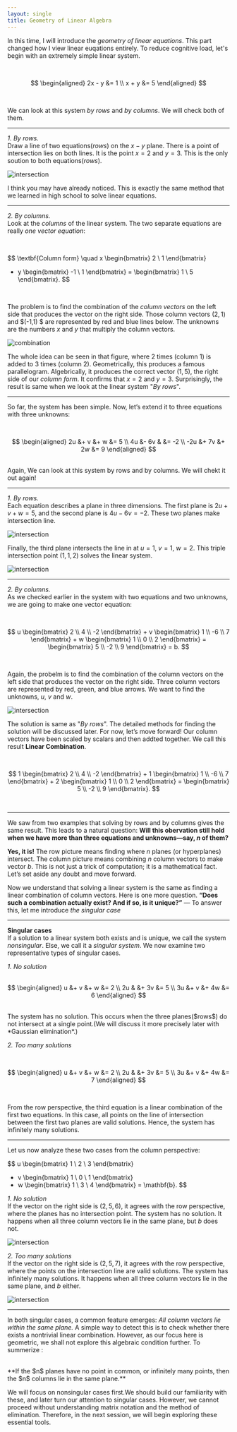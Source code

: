 ```yaml
---
layout: single
title: Geometry of Linear Algebra
---
```


In this time, I will introduce the *geometry of linear equations*. This part changed how I view linear euqations entirely. To reduce cognitive load, let's begin with an extremely simple linear system. 

<br>

$$
\begin{aligned}
2x - y &= 1 \\
x + y &= 5
\end{aligned}
$$

<br>

We can look at this system *by rows* and *by columns*. We will check both of them. 

---


*1. By rows.*  
Draw a line of two equations($rows$) on the $x-y$ plane. There is a point of intersection lies on both lines. It is the point $x=2$ and $y=3$. This is the only soution to both equations($rows$). 

![intersection](/assets/images/Figure_1.png)

I think you may have already noticed. This is exactly the same method that we learned in high school to solve linear equations.


---


*2. By columns.*   
Look at the *columns* of the linear system. The two separate equations are really *one vector equation*:


<br>

$$
\textbf{Column form} \quad
x \begin{bmatrix} 2 \\ 1 \end{bmatrix}
+ y \begin{bmatrix} -1 \\ 1 \end{bmatrix}
= \begin{bmatrix} 1 \\ 5 \end{bmatrix}.
$$

<br>

The problem is to find the combination of the *column vectors* on the left side that produces the vector on the right side. Those column vectors $(2,1)$ and $(-1,1) $ are represented by red and blue lines below. The unknowns are the numbers $x$ and $y$ that multiply the column vectors. 

![combination](/assets/images/Figure_2.png)

The whole idea can be seen in that figure, where $2$ times (column 1) is added to $3$ times (column 2). Geometrically, this produces a famous parallelogram. Algebrically, it produces the correct vector $(1,5)$, the right side of our *column form*. It confirms that $x=2$ and $y=3$. Surprisingly, the result is same when we look at the linear system "*By rows*". 

---
So far, the system has been simple. Now, let’s extend it to three equations with three unknowns: 

<br>

$$
\begin{aligned}
2u &+ v   &+ w   &= 5 \\
4u &- 6v  &     &= -2 \\
-2u &+ 7v &+ 2w &= 9
\end{aligned}
$$

<br>
Again, We can look at this system by rows and by columns. We will chekt it out again! 

---

*1. By rows.*   
Each equation describes a plane in three dimensions. The first plane is $2u+v+w=5$, and the second plane is $4u-6v=-2$. These two planes make intersection line. 

![intersection](/assets/images/Figure_3.png)

Finally, the third plane intersects the line in at $u=1$, $v=1$, $w=2$. This triple intersection point $(1,1,2)$ solves the linear system. 

![intersection](/assets/images/Figure_4.png)

---

*2. By columns.*  
As we checked earlier in the system with two equations and two unknowns, we are going to make one vector equation: 


<br>

$$ u \begin{bmatrix} 2 \\ 4 \\ -2 \end{bmatrix} + v \begin{bmatrix} 1 \\ -6 \\ 7 \end{bmatrix} + w \begin{bmatrix} 1 \\ 0 \\ 2 \end{bmatrix} = \begin{bmatrix} 5 \\ -2 \\ 9 \end{bmatrix} = b. $$ 


<br>

Again, the probelm is to find the combination of the column vectors on the left side that produces the vector on the right side. 
Three column vectors are represented by red, green, and blue arrows. We want to find the unknowns, $u$, $v$ and $w$. 

![intersection](/assets/images/Figure_5.png)

The solution is same as "*By rows*". The detailed methods for finding the solution will be discussed later. For now, let’s move forward! 
Our column vectors have been scaled by scalars and then addted together. We call this result **Linear Combination**. 

<br>

$$ 1 \begin{bmatrix} 2 \\ 4 \\ -2 \end{bmatrix} + 1 \begin{bmatrix} 1 \\ -6 \\ 7 \end{bmatrix} + 2 \begin{bmatrix} 1 \\ 0 \\ 2 \end{bmatrix} = \begin{bmatrix} 5 \\ -2 \\ 9 \end{bmatrix}. $$ 

<br>

---

We saw from two examples that solving by rows and by columns gives the same result. This leads to a natural question: **Will this obervation still hold when we have more than three equations and unknowns—say, $n$ of them?** 


**Yes, it is!** The row picture means finding where $n$ planes (or hyperplanes) intersect. The column picture means combining $n$ column vectors to make vector $b$. This is not just a trick of computation; it is a mathematical fact. Let’s set aside any doubt and move forward. 


Now we understand that solving a linear system is the same as finding a linear combination of column vectors. Here is one more question. **“Does such a combination actually exist? And if so, is it unique?”** — To answer this, let me introduce *the singular case*

---
**Singular cases**   
If a solution to a linear system both exists and is unique, we call the system *nonsingular*. Else, we call it a *singular system*. We now examine two representative types of singular cases.

*1. No solution*   
<br>

$$
\begin{aligned}
u &+ v   &+ w   &= 2 \\
2u  &   &+ 3v  &= 5 \\
3u &+ v &+ 4w &= 6
\end{aligned}
$$


<br>
The system has no solution. This occurs when the three planes($rows$) do not intersect at a single point.(We will discuss it more precisely later with *Gaussian elimination*.)   

*2. Too many solutions* 

<br>

$$
\begin{aligned}
u &+ v   &+ w   &= 2 \\
2u  &   &+ 3v  &= 5 \\
3u &+ v &+ 4w &= 7
\end{aligned}
$$



<br>

From the row perspective, the third equation is a linear combination of the first two equations. In this case, all points on the line of intersection between the first two planes are valid solutions. Hence, the system has infinitely many solutions. 

---

Let us now analyze these two cases from the column perspective: 

$$
u \begin{bmatrix} 1 \\ 2 \\ 3 \end{bmatrix}
+ v \begin{bmatrix} 1 \\ 0 \\ 1 \end{bmatrix}
+ w \begin{bmatrix} 1 \\ 3 \\ 4 \end{bmatrix}
= \mathbf{b}.
$$

*1. No solution*   
If the vector on the right side is $(2,5,6)$, it agrees with the row perspective, where the planes has no intersection point. The system has no solution. It happens when all three column vectors lie in the same plane, but $b$ does not. 

![intersection](/assets/images/Figure_6.png)

*2. Too many solutions*   
If the vector on the right side is $(2,5,7)$, it agrees with the row perspective, where the points on the intersection line are valid solutions. The system has infinitely many solutions. It happens when all three column vectors lie in the same plane, and $b$ either. 

![intersection](/assets/images/Figure_7.png) 

---

In both singular cases, a common feature emerges: *All column vectors lie within the same plane.* A simple way to detect this is to check whether there exists a nontrivial linear combination. However, as our focus here is geometric, we shall not explore this algebraic condition further. To summerize :   

<br>
**If the $n$ planes have no point in common, or infinitely many points, then the $n$ columns lie in the same plane.**   
<br>

We will focus on nonsingular cases first.We should build our familiarity with these, and later turn our attention to singular cases. However, we cannot proceed without understanding matrix notation and the method of elimination. Therefore, in the next session, we will begin exploring these essential tools.
